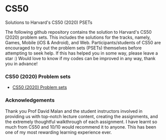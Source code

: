 # CS50
Solutions to Harvard's CS50 (2020) PSETs

The following github repository contains the solution to Harvard's CS50 (2020) problem sets.
This includes the solutions for the tracks, namely, Games, Mobile (iOS & Android), and Web.
Participants/students of CS50 are encouraged to try out the problem sets (PSETs) themselves before attempting to seek help.
If this has helped you in some way, please leave a star :)
Would love to know if my codes can be improved in any way, thank you in advance!

### CS50 (2020) Problem sets
* [CS50 (2020) Problem sets](https://cs50.harvard.edu/x/2020/)

### Acknowledgements 
Thank you Prof David Malan and the student instructors involved in providing us with top-notch lecture content, creating the assignments, and the extremely thoughtful walkthrough of each assignment. I have learnt so much from CS50 and 10/10 would recommend it to anyone. This has been one of my most rewarding learning experience ever. 